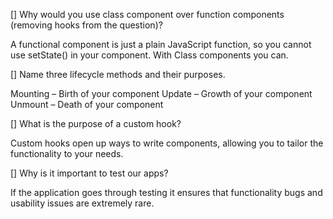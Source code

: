 [] Why would you use class component over function components (removing hooks from the question)?


A functional component is just a plain JavaScript function, so you cannot use setState() in your component. With Class components you can. 


[] Name three lifecycle methods and their purposes.


Mounting – Birth of your component
Update – Growth of your component
Unmount – Death of your component


[] What is the purpose of a custom hook?


Custom hooks open up ways to write components, allowing you to tailor the functionality to your needs.


[] Why is it important to test our apps?


If the application goes through testing it  ensures that functionality bugs and usability issues are extremely rare.